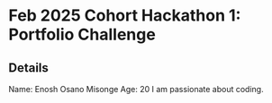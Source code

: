 # Feb 2025 Cohort Hackathon 1: Portfolio Challenge 
## Details
Name: Enosh Osano Misonge
    Age: 20
I am passionate about coding.
